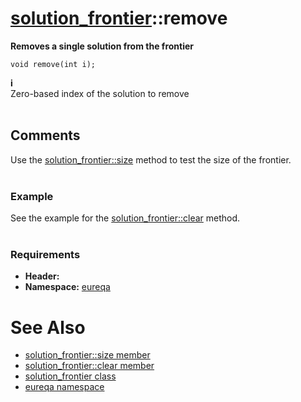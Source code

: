# [solution\_frontier](doc_solution_frontier.md)::remove #

**Removes a single solution from the frontier**

```
void remove(int i);
```

**i**<br>
Zero-based index of the solution to remove<br>
<br>
<h2>Comments</h2>
Use the <a href='doc_solution_frontier_size.md'>solution_frontier::size</a> method to test the size of the frontier.<br>
<br>
<h3>Example</h3>
See the example for the <a href='doc_solution_frontier_clear.md'>solution_frontier::clear</a> method.<br>
<br>
<h3>Requirements</h3>
<ul><li><b>Header:</b> <eureqa/solution_frontier.h><br>
</li><li><b>Namespace:</b> <a href='doc_intro.md'>eureqa</a></li></ul>

<h1>See Also</h1>
<ul><li><a href='doc_solution_frontier_size.md'>solution_frontier::size member</a>
</li><li><a href='doc_solution_frontier_remove.md'>solution_frontier::clear member</a>
</li><li><a href='doc_solution_frontier.md'>solution_frontier class</a>
</li><li><a href='doc_intro.md'>eureqa namespace</a>
